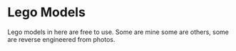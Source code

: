 # Lego Models

Lego models in here are free to use. Some are mine some are others, some are reverse engineered from photos.
